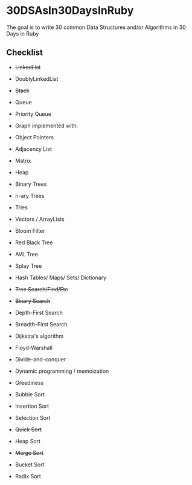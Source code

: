 # 30DSAsIn30DaysInRuby
The goal is to write 30 common Data Structures and/or Algorithms in 30 Days in Ruby

## Checklist

* ~~LinkedList~~
* DoublyLinkedList
* ~~Stack~~
* Queue
* Priority Queue
* Graph implemented with: 
* Object Pointers
* Adjacency List
* Matrix
* Heap
* Binary Trees
* n-ary Trees
* Tries
* Vectors / ArrayLists
* Bloom Filter
* Red Black Tree
* AVL Tree
* Splay Tree
* Hash Tables/ Maps/ Sets/ Dictionary

* ~~Tree Search/Find/Etc~~
* ~~Binary Search~~
* Depth-First Search
* Breadth-First Search
* Dijkstra's algorithm
* Floyd-Warshall
* Divide-and-conquer
* Dynamic programming / memoization
* Greediness

* Bubble Sort
* Insertion Sort
* Selection Sort
* ~~Quick Sort~~
* Heap Sort
* ~~Merge Sort~~
* Bucket Sort
* Radix Sort
